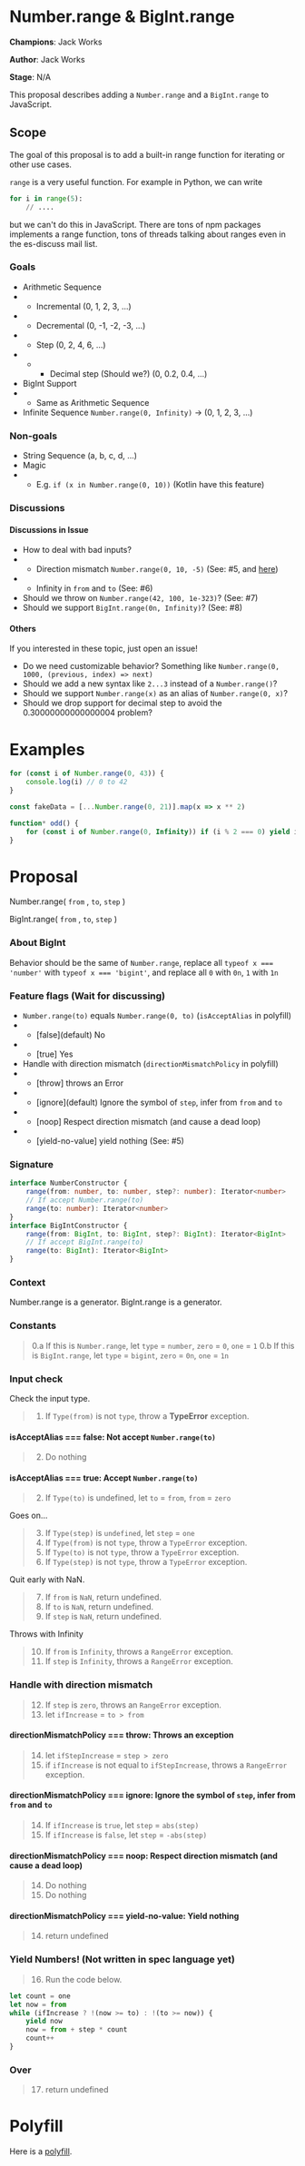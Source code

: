 # Number.range & BigInt.range

**Champions**: Jack Works

**Author**: Jack Works

**Stage**: N/A

This proposal describes adding a `Number.range` and a `BigInt.range` to JavaScript.

## Scope

The goal of this proposal is to add a built-in range function for iterating or other use cases.

`range` is a very useful function. For example in Python, we can write

```python
for i in range(5):
    // ....
```

but we can't do this in JavaScript. There are tons of npm packages implements a range function, tons of threads talking about ranges even in the es-discuss mail list.

### Goals

-   Arithmetic Sequence
-   -   Incremental (0, 1, 2, 3, ...)
-   -   Decremental (0, -1, -2, -3, ...)
-   -   Step (0, 2, 4, 6, ...)
-   -   -   Decimal step (Should we?) (0, 0.2, 0.4, ...)
-   BigInt Support
-   -   Same as Arithmetic Sequence
-   Infinite Sequence `Number.range(0, Infinity)` -> (0, 1, 2, 3, ...)

### Non-goals

-   String Sequence (a, b, c, d, ...)
-   Magic
-   -   E.g. `if (x in Number.range(0, 10))` (Kotlin have this feature)

### Discussions

#### Discussions in Issue

-   How to deal with bad inputs?
-   -   Direction mismatch `Number.range(0, 10, -5)` (See: #5, and [here](#feature-assumptions-of-content-below-wait-for-discussing))
-   -   Infinity in `from` and `to` (See: #6)
-   Should we throw on `Number.range(42, 100, 1e-323)`? (See: #7)
-   Should we support `BigInt.range(0n, Infinity)`? (See: #8)

#### Others

If you interested in these topic, just open an issue!

-   Do we need customizable behavior? Something like `Number.range(0, 1000, (previous, index) => next)`
-   Should we add a new syntax like `2...3` instead of a `Number.range()`?
-   Should we support `Number.range(x)` as an alias of `Number.range(0, x)`?
-   Should we drop support for decimal step to avoid the 0.30000000000000004 problem?

# Examples

```js
for (const i of Number.range(0, 43)) {
    console.log(i) // 0 to 42
}

const fakeData = [...Number.range(0, 21)].map(x => x ** 2)

function* odd() {
    for (const i of Number.range(0, Infinity)) if (i % 2 === 0) yield i
}
```

# Proposal

Number.range( `from` , `to`, `step` )

BigInt.range( `from` , `to`, `step` )

### About BigInt

Behavior should be the same of `Number.range`,
replace all `typeof x === 'number'` with `typeof x === 'bigint'`, and
replace all `0` with `0n`, `1` with `1n`

### Feature flags (Wait for discussing)

-   `Number.range(to)` equals `Number.range(0, to)` (`isAcceptAlias` in polyfill)
-   -   \[false](default) No
-   -   \[true] Yes
-   Handle with direction mismatch (`directionMismatchPolicy` in polyfill)
-   -   \[throw] throws an Error
-   -   \[ignore](default) Ignore the symbol of `step`, infer from `from` and `to`
-   -   \[noop] Respect direction mismatch (and cause a dead loop)
-   -   \[yield-no-value] yield nothing (See: #5)

### Signature

```typescript
interface NumberConstructor {
    range(from: number, to: number, step?: number): Iterator<number>
    // If accept Number.range(to)
    range(to: number): Iterator<number>
}
interface BigIntConstructor {
    range(from: BigInt, to: BigInt, step?: BigInt): Iterator<BigInt>
    // If accept BigInt.range(to)
    range(to: BigInt): Iterator<BigInt>
}
```

### Context

Number.range is a generator.
BigInt.range is a generator.

### Constants

> 0.a If this is `Number.range`, let `type` = `number`, `zero` = `0`, `one` = `1`
> 0.b If this is `BigInt.range`, let `type` = `bigint`, `zero` = `0n`, `one` = `1n`

### Input check

Check the input type.

> 1. If `Type(from)` is not `type`, throw a **TypeError** exception.

#### isAcceptAlias === false: Not accept `Number.range(to)`

> 2. Do nothing

#### isAcceptAlias === true: Accept `Number.range(to)`

> 2. If `Type(to)` is undefined, let `to` = `from`, `from` = `zero`

Goes on...

> 3. If `Type(step)` is `undefined`, let `step` = `one`
> 4. If `Type(from)` is not `type`, throw a `TypeError` exception.
> 5. If `Type(to)` is not `type`, throw a `TypeError` exception.
> 6. If `Type(step)` is not `type`, throw a `TypeError` exception.

Quit early with NaN.

> 7. If `from` is `NaN`, return undefined.
> 8. If `to` is `NaN`, return undefined.
> 9. If `step` is `NaN`, return undefined.

Throws with Infinity

> 10. If `from` is `Infinity`, throws a `RangeError` exception.
> 11. If `step` is `Infinity`, throws a `RangeError` exception.

### Handle with direction mismatch

> 12. If `step` is `zero`, throws an `RangeError` exception.
> 13. let `ifIncrease` = `to > from`

#### directionMismatchPolicy === throw: Throws an exception

> 14. let `ifStepIncrease` = `step > zero`
> 15. if `ifIncrease` is not equal to `ifStepIncrease`, throws a `RangeError` exception.

#### directionMismatchPolicy === ignore: Ignore the symbol of `step`, infer from `from` and `to`

> 14. If `ifIncrease` is `true`, let `step` = `abs(step)`
> 15. If `ifIncrease` is `false`, let `step` = `-abs(step)`

#### directionMismatchPolicy === noop: Respect direction mismatch (and cause a dead loop)

> 14. Do nothing
> 15. Do nothing

#### directionMismatchPolicy === yield-no-value: Yield nothing

> 14. return undefined

### Yield Numbers! (Not written in spec language yet)

> 16. Run the code below.

```js
let count = one
let now = from
while (ifIncrease ? !(now >= to) : !(to >= now)) {
    yield now
    now = from + step * count
    count++
}
```

### Over

> 17. return undefined

# Polyfill

Here is a [polyfill](https://github.com/Jack-Works/proposal-Number.range/blob/master/polyfill.js).
